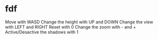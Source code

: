 fdf
===
Move with WASD
Change the height with UP and DOWN
Change the view with LEFT and RIGHT
Reset with 0
Change the zoom with - and +
Active/Desactive the shadows with 1
